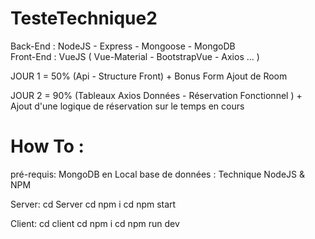 # TesteTechnique2

Back-End  : NodeJS - Express - Mongoose - MongoDB  
Front-End : VueJS ( Vue-Material - BootstrapVue - Axios ... )

JOUR 1 = 50% (Api - Structure Front) + Bonus Form Ajout de Room

JOUR 2 = 90% (Tableaux Axios Données -  Réservation Fonctionnel ) + Ajout d'une logique de réservation sur le temps en cours 

# How To :

pré-requis:
MongoDB en Local base de données : Technique
NodeJS & NPM

Server: 
cd Server
cd npm i
cd npm start 

Client:
cd client
cd npm i 
cd npm run dev
